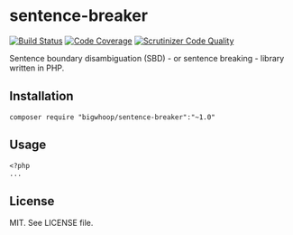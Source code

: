 # sentence-breaker

[![Build Status](https://travis-ci.org/bigwhoop/sentence-breaker.svg?branch=master)](https://travis-ci.org/bigwhoop/sentence-breaker)
[![Code Coverage](https://scrutinizer-ci.com/g/bigwhoop/sentence-breaker/badges/coverage.png?b=master)](https://scrutinizer-ci.com/g/bigwhoop/sentence-breaker/?branch=master)
[![Scrutinizer Code Quality](https://scrutinizer-ci.com/g/bigwhoop/sentence-breaker/badges/quality-score.png?b=master)](https://scrutinizer-ci.com/g/bigwhoop/sentence-breaker/?branch=master)

Sentence boundary disambiguation (SBD) - or sentence breaking - library written in PHP.

## Installation

    composer require "bigwhoop/sentence-breaker":"~1.0"

## Usage

    <?php
    ...

## License

MIT. See LICENSE file.